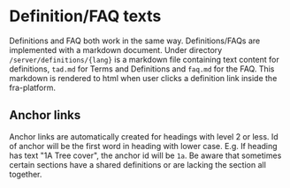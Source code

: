# Definition/FAQ texts
Definitions and FAQ both work in the same way. Definitions/FAQs are implemented with a markdown document. Under directory `/server/definitions/{lang}` is a markdown file containing text content for definitions, `tad.md` for Terms and Definitions and `faq.md` for the FAQ. This markdown is rendered to html when user clicks a definition link inside the fra-platform.

## Anchor links
Anchor links are automatically created for headings with level 2 or less. Id of anchor will be the first word in heading with lower case. E.g. If heading has text "1A Tree cover", the anchor id will be `1a`. Be aware that sometimes certain sections have a shared definitions or are lacking the section all together.
